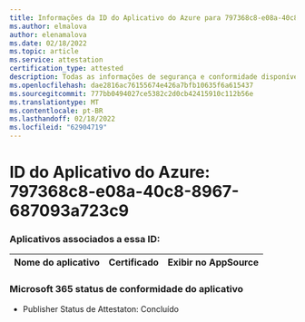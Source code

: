 ```yaml
---
title: Informações da ID do Aplicativo do Azure para 797368c8-e08a-40c8-8967-687093a723c9
ms.author: elmalova
author: elenamalova
ms.date: 02/18/2022
ms.topic: article
ms.service: attestation
certification_type: attested
description: Todas as informações de segurança e conformidade disponíveis para 797368c8-e08a-40c8-8967-687093a723c9.
ms.openlocfilehash: dae2816ac76155674e426a7bfb10635f6a615437
ms.sourcegitcommit: 777bb0494027ce5382c2d0cb42415910c112b56e
ms.translationtype: MT
ms.contentlocale: pt-BR
ms.lasthandoff: 02/18/2022
ms.locfileid: "62904719"
---
```

# <a name="azure-app-id-797368c8-e08a-40c8-8967-687093a723c9"></a>ID do Aplicativo do Azure: 797368c8-e08a-40c8-8967-687093a723c9


### <a name="apps-associated-with-this-id"></a>Aplicativos associados a essa ID:
| **Nome do aplicativo** | **Certificado** | **Exibir no AppSource** |
|--------------|---------------|-----------------------|

### <a name="microsoft-365-app-compliance-status"></a>Microsoft 365 status de conformidade do aplicativo
- Publisher Status de Attestaton: Concluído
